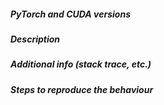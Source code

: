 <!--
This is an issue template. Please fill in the relevant details in the
sections below.
-->

##### PyTorch and CUDA versions


##### Description


##### Additional info (stack trace, etc.)


##### Steps to reproduce the behaviour

